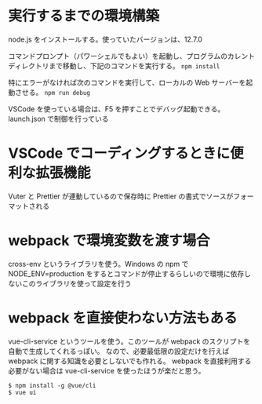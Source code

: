 # 実行するまでの環境構築

node.js をインストールする。使っていたバージョンは、12.7.0

コマンドプロンプト（パワーシェルでもよい）を起動し、プログラムのカレントディレクトリまで移動し、下記のコマンドを実行する。
`npm install`

特にエラーがなければ次のコマンドを実行して、ローカルの Web サーバーを起動させる。
`npm run debug`

VSCode を使っている場合は、F5 を押すことでデバッグ起動できる。
launch.json で制御を行っている

# VSCode でコーディングするときに便利な拡張機能

Vuter と Prettier が連動しているので保存時に Prettier の書式でソースがフォーマットされる

# webpack で環境変数を渡す場合

cross-env というライブラリを使う。Windows の npm で NODE_ENV=production をするとコマンドが停止するらしいので環境に依存しないこのライブラリを使って設定を行う

# webpack を直接使わない方法もある

vue-cli-service というツールを使う。このツールが webpack のスクリプトを自動で生成してくれるっぽい。
なので、必要最低限の設定だけを行えば webpack に関する知識を必要としないでも作れる。
webpack を直接利用する必要がない場合は vue-cli-service を使ったほうが楽だと思う。

```
$ npm install -g @vue/cli
$ vue ui
```
